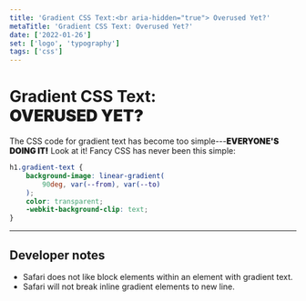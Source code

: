 ```yaml
---
title: 'Gradient CSS Text:<br aria-hidden="true"> Overused Yet?'
metaTitle: 'Gradient CSS Text: Overused Yet?'
date: ['2022-01-26']
set: ['logo', 'typography']
tags: ['css']
---
```


# Gradient CSS Text:<br aria-hidden> **Overused Yet?**

The CSS code for gradient text has become too simple---**everyone's doing it!** Look at it! Fancy CSS has never been this simple:

```css
h1.gradient-text {
	background-image: linear-gradient(
		90deg, var(--from), var(--to)
	);
	color: transparent;
	-webkit-background-clip: text;
}
```

---

## Developer notes

- Safari does not like block elements within an element with gradient text.
- Safari will not break inline gradient elements to new line.

<style>
	pre :global(.token.selector) {
		color: inherit;
	}

	pre :global(.token.function),
	pre :global(.token.property) {
		--from: hsla(var(--gradient-base-hue, 180), 75%, 75%, 1);
		background-clip: text;
		background-image: linear-gradient(90deg, var(--from), var(--fg, white));
		color: transparent;
		font-weight: bold;
	}

	strong {
		font-weight: 800; font-weight: 900;
		text-transform: uppercase;
	}
</style>
